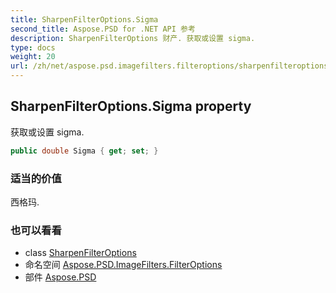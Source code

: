 ```yaml
---
title: SharpenFilterOptions.Sigma
second_title: Aspose.PSD for .NET API 参考
description: SharpenFilterOptions 财产. 获取或设置 sigma.
type: docs
weight: 20
url: /zh/net/aspose.psd.imagefilters.filteroptions/sharpenfilteroptions/sigma/
---
```

## SharpenFilterOptions.Sigma property

获取或设置 sigma.

```csharp
public double Sigma { get; set; }
```

### 适当的价值

西格玛.

### 也可以看看

* class [SharpenFilterOptions](../)
* 命名空间 [Aspose.PSD.ImageFilters.FilterOptions](../../sharpenfilteroptions/)
* 部件 [Aspose.PSD](../../../)


